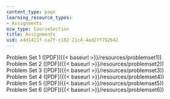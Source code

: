 ```yaml
---
content_type: page
learning_resource_types:
- Assignments
ocw_type: CourseSection
title: Assignments
uid: e4d1411f-ca7f-c182-21c4-4ad27f792642
---
```


Problem Set 1 ([PDF]({{< baseurl >}}/resources/problemset1))  
Problem Set 2 ([PDF]({{< baseurl >}}/resources/problemset2))  
Problem Set 3 ([PDF]({{< baseurl >}}/resources/problemset3))  
Problem Set 4 ([PDF]({{< baseurl >}}/resources/problemset4))  
Problem Set 5 ([PDF]({{< baseurl >}}/resources/problemset5))  
Problem Set 6 ([PDF]({{< baseurl >}}/resources/problemset6))